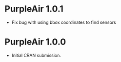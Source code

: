 # PurpleAir 1.0.1

* Fix bug with using bbox coordinates to find sensors

# PurpleAir 1.0.0

* Initial CRAN submission.
